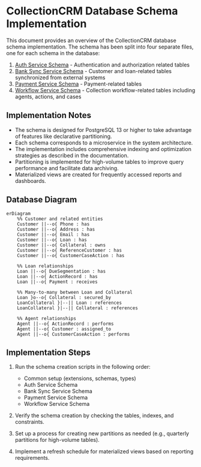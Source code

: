 # CollectionCRM Database Schema Implementation

This document provides an overview of the CollectionCRM database schema implementation. The schema has been split into four separate files, one for each schema in the database:

1. [Auth Service Schema](./database-schema-auth-service.md) - Authentication and authorization related tables
2. [Bank Sync Service Schema](./database-schema-bank-sync-service.md) - Customer and loan-related tables synchronized from external systems
3. [Payment Service Schema](./database-schema-payment-service.md) - Payment-related tables
4. [Workflow Service Schema](./database-schema-workflow-service.md) - Collection workflow-related tables including agents, actions, and cases

## Implementation Notes

- The schema is designed for PostgreSQL 13 or higher to take advantage of features like declarative partitioning.
- Each schema corresponds to a microservice in the system architecture.
- The implementation includes comprehensive indexing and optimization strategies as described in the documentation.
- Partitioning is implemented for high-volume tables to improve query performance and facilitate data archiving.
- Materialized views are created for frequently accessed reports and dashboards.

## Database Diagram

```mermaid
erDiagram
    %% Customer and related entities
    Customer ||--o{ Phone : has
    Customer ||--o{ Address : has
    Customer ||--o{ Email : has
    Customer ||--o{ Loan : has
    Customer ||--o{ Collateral : owns
    Customer ||--o{ ReferenceCustomer : has
    Customer ||--o{ CustomerCaseAction : has
    
    %% Loan relationships
    Loan ||--o{ DueSegmentation : has
    Loan ||--o{ ActionRecord : has
    Loan ||--o{ Payment : receives
    
    %% Many-to-many between Loan and Collateral
    Loan }o--o{ Collateral : secured_by
    LoanCollateral }|--|| Loan : references
    LoanCollateral }|--|| Collateral : references
    
    %% Agent relationships
    Agent ||--o{ ActionRecord : performs
    Agent ||--o{ Customer : assigned_to
    Agent ||--o{ CustomerCaseAction : performs
```

## Implementation Steps

1. Run the schema creation scripts in the following order:
   - Common setup (extensions, schemas, types)
   - Auth Service Schema
   - Bank Sync Service Schema
   - Payment Service Schema
   - Workflow Service Schema

2. Verify the schema creation by checking the tables, indexes, and constraints.

3. Set up a process for creating new partitions as needed (e.g., quarterly partitions for high-volume tables).

4. Implement a refresh schedule for materialized views based on reporting requirements.